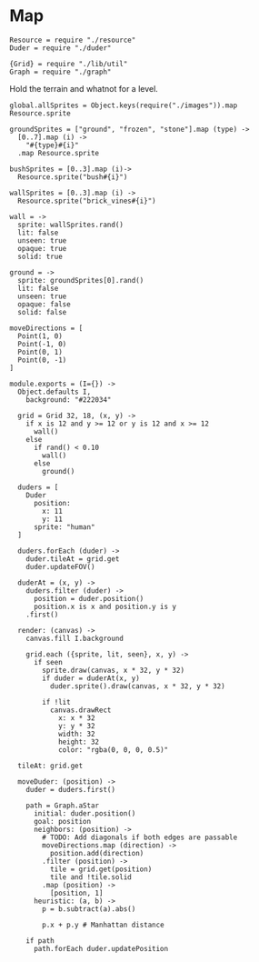 Map
===
    Resource = require "./resource"
    Duder = require "./duder"

    {Grid} = require "./lib/util"
    Graph = require "./graph"

Hold the terrain and whatnot for a level.

    global.allSprites = Object.keys(require("./images")).map Resource.sprite

    groundSprites = ["ground", "frozen", "stone"].map (type) ->
      [0..7].map (i) ->
        "#{type}#{i}"
      .map Resource.sprite

    bushSprites = [0..3].map (i)->
      Resource.sprite("bush#{i}")

    wallSprites = [0..3].map (i) ->
      Resource.sprite("brick_vines#{i}")
    
    wall = ->
      sprite: wallSprites.rand()
      lit: false
      unseen: true
      opaque: true
      solid: true

    ground = ->
      sprite: groundSprites[0].rand()
      lit: false
      unseen: true
      opaque: false
      solid: false

    moveDirections = [
      Point(1, 0) 
      Point(-1, 0)
      Point(0, 1)
      Point(0, -1)
    ]

    module.exports = (I={}) ->
      Object.defaults I,
        background: "#222034"

      grid = Grid 32, 18, (x, y) ->
        if x is 12 and y >= 12 or y is 12 and x >= 12
          wall()
        else
          if rand() < 0.10
            wall()
          else
            ground()

      duders = [
        Duder
          position:
            x: 11
            y: 11
          sprite: "human"
      ]

      duders.forEach (duder) ->
        duder.tileAt = grid.get
        duder.updateFOV()

      duderAt = (x, y) ->
        duders.filter (duder) ->
          position = duder.position()
          position.x is x and position.y is y
        .first()

      render: (canvas) ->
        canvas.fill I.background

        grid.each ({sprite, lit, seen}, x, y) ->
          if seen
            sprite.draw(canvas, x * 32, y * 32)
            if duder = duderAt(x, y)
              duder.sprite().draw(canvas, x * 32, y * 32)

            if !lit
              canvas.drawRect
                x: x * 32
                y: y * 32
                width: 32
                height: 32
                color: "rgba(0, 0, 0, 0.5)"

      tileAt: grid.get

      moveDuder: (position) ->
        duder = duders.first()

        path = Graph.aStar
          initial: duder.position()
          goal: position
          neighbors: (position) ->
            # TODO: Add diagonals if both edges are passable
            moveDirections.map (direction) ->
              position.add(direction)
            .filter (position) ->
              tile = grid.get(position)
              tile and !tile.solid
            .map (position) ->
              [position, 1]
          heuristic: (a, b) ->
            p = b.subtract(a).abs()

            p.x + p.y # Manhattan distance

        if path
          path.forEach duder.updatePosition
